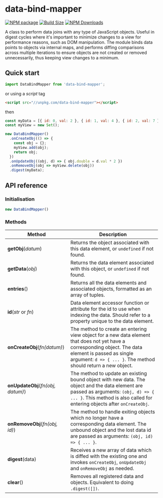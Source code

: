 data-bind-mapper
==========

[![NPM package][npm-img]][npm-url]
[![Build Size][build-size-img]][build-size-url]
[![NPM Downloads][npm-downloads-img]][npm-downloads-url]

A class to perform data joins with any type of JavaScript objects.
Useful in digest cycles where it's important to minimize changes to a view for performance reasons, such as DOM manipulation.
The module binds data points to objects via internal maps, and performs diffing comparisons across multiple iterations to ensure objects are not created or removed unnecessarily, thus keeping view changes to a minimum.

## Quick start

```js
import DataBindMapper from 'data-bind-mapper';
```
or using a *script* tag
```html
<script src="//unpkg.com/data-bind-mapper"></script>
```
then
```js
const myData = [{ id: 0, val: 2 }, { id: 1, val: 4 }, { id: 2, val: 7 }];
const myView = new Set();

new DataBindMapper()
  .onCreateObj(() => {
    const obj = {};
    myView.add(obj);
    return obj;
  })
  .onUpdateObj((obj, d) => { obj.double = d.val * 2 })
  .onRemoveObj(obj => myView.delete(obj))
  .digest(myData);
```

## API reference

### Initialisation
```js
new DataBindMapper()
```

### Methods

| Method                                    | Description                                                                                                                                                                                                              |
|-------------------------------------------|--------------------------------------------------------------------------------------------------------------------------------------------------------------------------------------------------------------------------|
| <b>getObj</b>(<i>datum</i>)               | Returns the object associated with this data element, or `undefined` if not found.                                                                                                                                       |
| <b>getData</b>(<i>obj</i>)                | Returns the data element associated with this object, or `undefined` if not found.                                                                                                                                       |
| <b>entries</b>()                          | Returns all the data elements and associated objects, formatted as an array of tuples.                                                                                                                                   |
| <b>id</b>(<i>str</i> or <i>fn</i>)        | Data element accessor function or attribute for the id to use when indexing the data. Should refer to a property unique to the data element.                                                                             |
| <b>onCreateObj</b>(<i>fn(datum)</i>)      | The method to create an entering view object for a new data element that does not yet have a corresponding object. The data element is passed as single argument: `d => { ... }`. The method should return a new object. |
| <b>onUpdateObj</b>(<i>fn(obj, datum)</i>) | The method to update an existing bound object with new data. The object and the data element are passed as arguments: `(obj, d) => { ... }`. This method is also called for entering objects after `onCreateObj`.        |
| <b>onRemoveObj</b>(<i>fn(obj, id)</i>)    | The method to handle exiting objects which no longer have a corresponding data element. The unbound object and the lost data id are passed as arguments: `(obj, id) => { ... }`.                                         |
| <b>digest</b>(data)                       | Receives a new array of data which is diffed with the existing one and invokes `onCreateObj`, `onUpdateObj` and `onRemoveObj` as needed.                                                                                 |
| <b>clear</b>()                            | Removes all registered data and objects. Equivalent to doing `.digest([])`.                                                                                                                                              |

[npm-img]: https://img.shields.io/npm/v/data-bind-mapper
[npm-url]: https://npmjs.org/package/data-bind-mapper
[build-size-img]: https://img.shields.io/bundlephobia/minzip/data-bind-mapper
[build-size-url]: https://bundlephobia.com/result?p=data-bind-mapper
[npm-downloads-img]: https://img.shields.io/npm/dt/data-bind-mapper
[npm-downloads-url]: https://www.npmtrends.com/data-bind-mapper
